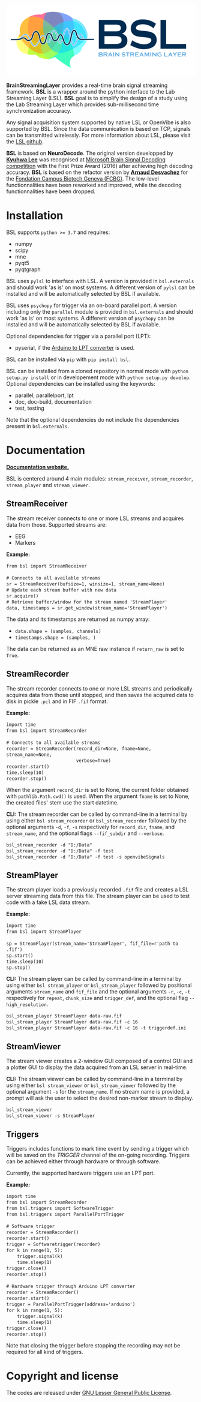 [![Brain Streaming Layer](https://raw.githubusercontent.com/bsl-tools/bsl/master/doc/_static/icon-with-name/icon-with-name.svg)](https://bsl-tools.github.io/)

**BrainStreamingLayer** provides a real-time brain signal streaming framework.
**BSL** is a wrapper around the python interface to the Lab Streaming Layer
(LSL). **BSL** goal is to simplify the design of a study using the Lab
Streaming Layer which provides sub-millisecond time synchronization accuracy.

Any signal acquisition system supported by native LSL or OpenVibe is also
supported by BSL. Since the data communication is based on TCP, signals can be
transmitted wirelessly. For more information about LSL, please visit the
[LSL github](https://github.com/sccn/labstreaminglayer).

**BSL** is based on **NeuroDecode**. The original version developped by
[**Kyuhwa Lee**](https://github.com/dbdq) was recognised at
[Microsoft Brain Signal Decoding competition](https://github.com/dbdq/microsoft_decoding)
with the First Prize Award (2016) after achieving high decoding accuracy.
**BSL** is based on the refactor version by
[**Arnaud Desvachez**](https://github.com/dnastars) for the
[Fondation Campus Biotech Geneva (FCBG)](https://github.com/fcbg-hnp).
The low-level functionnalities have been reworked and improved, while the
decoding functionnalities have been dropped.

# Installation
BSL supports `python >= 3.7` and requires:
- numpy
- scipy
- mne
- pyqt5
- pyqtgraph

BSL uses `pylsl` to interface with LSL. A version is provided in
`bsl.externals` and should work 'as is' on most systems. A different version
of `pylsl` can be installed and will be automatically selected by BSL if
available.

BSL uses `psychopy` for trigger via an on-board parallel port. A version
including only the `parallel` module is provided in `bsl.externals` and should
work 'as is' on most systems. A different version of `psychopy` can be
installed and will be automatically selected by BSL if available.

Optional dependencies for trigger via a parallel port (LPT):
- pyserial, if the [Arduino to LPT converter](https://github.com/fcbg-hnp/arduino-trigger)
  is used.

BSL can be installed via `pip` with `pip install bsl`.

BSL can be installed from a cloned repository in normal mode with
`python setup.py install` or in developement mode with
`python setup.py develop`. Optional dependencies can be installed using the
keywords:
- parallel, parallelport, lpt
- doc, doc-build, documentation
- test, testing

Note that the optional dependencies do not include the dependencies present in
`bsl.externals`.

# Documentation

[**Documentation website.**](https://bsl-tools.github.io/)

BSL is centered around 4 main modules: `stream_receiver`, `stream_recorder`,
`stream_player` and `stream_viewer`.

## StreamReceiver
The stream receiver connects to one or more LSL streams and acquires data from
those. Supported streams are:
- EEG
- Markers

**Example:**
```
from bsl import StreamReceiver

# Connects to all available streams
sr = StreamReceiver(bufsize=1, winsize=1, stream_name=None)
# Update each stream buffer with new data
sr.acquire()
# Retrieve buffer/window for the stream named 'StreamPlayer'
data, timestamps = sr.get_window(stream_name='StreamPlayer')
```
The data and its timestamps are returned as numpy array:
- `data.shape = (samples, channels)`
- `timestamps.shape = (samples, )`

The data can be returned as an MNE raw instance if `return_raw` is set to
`True`.

## StreamRecorder
The stream recorder connects to one or more LSL streams and periodically
acquires data from those until stopped, and then saves the acquired data to
disk in pickle `.pcl` and in FIF `.fif` format.

**Example:**
```
import time
from bsl import StreamRecorder

# Connects to all available streams
recorder = StreamRecorder(record_dir=None, fname=None, stream_name=None,
                          verbose=True)
recorder.start()
time.sleep(10)
recorder.stop()
```
When the argument `record_dir` is set to None, the current folder obtained with
 `pathlib.Path.cwd()` is used. When the argument `fname` is set to None, the
 created files' stem use the start datetime.

**CLI:** The stream recorder can be called by command-line in a terminal by
using either `bsl stream_recorder` or `bsl_stream_recorder` followed by the
optional arguments `-d`, `-f`, `-s` respectively for `record_dir`, `fname`,
and `stream_name`, and the optional flags `--fif_subdir` and `--verbose`.
```
bsl_stream_recorder -d "D:/Data"
bsl_stream_recorder -d "D:/Data" -f test
bsl_stream_recorder -d "D:/Data" -f test -s openvibeSignals
```
## StreamPlayer
The stream player loads a previously recorded `.fif` file and creates a LSL
server streaming data from this file. The stream player can be used to test
code with a fake LSL data stream.

**Example:**
```
import time
from bsl import StreamPlayer

sp = StreamPlayer(stream_name='StreamPlayer', fif_file=r'path to .fif')
sp.start()
time.sleep(10)
sp.stop()
```
**CLI:**  The stream player can be called by command-line in a terminal by
using either `bsl stream_player` or `bsl_stream_player` followed by positional
arguments `stream_name` and `fif_file` and the optional arguments `-r`, `-c`,
`-t` respectively for `repeat`, `chunk_size` and `trigger_def`, and the
optional flag `--high_resolution`.
```
bsl_stream_player StreamPlayer data-raw.fif
bsl_stream_player StreamPlayer data-raw.fif -c 16
bsl_stream_player StreamPlayer data-raw.fif -c 16 -t triggerdef.ini
```
## StreamViewer
The stream viewer creates a 2-window GUI composed of a control GUI and a
plotter GUI to display the data acquired from an LSL server in real-time.

**CLI:** The stream viewer can be called by command-line in a terminal by using
either `bsl stream_viewer` or `bsl_stream_viewer` followed by the optional
argument `-s` for the `stream_name`. If no stream name is provided, a prompt
will ask the user to select the desired non-marker stream to display.
```
bsl_stream_viewer
bsl_stream_viewer -s StreamPlayer
```

## Triggers
Triggers includes functions to mark time event by sending a trigger which will
be saved on the *TRIGGER* channel of the on-going recording. Triggers can be
achieved either through hardware or through software.

Currently, the supported hardware triggers use an LPT port.

**Example:**
```
import time
from bsl import StreamRecorder
from bsl.triggers import SoftwareTrigger
from bsl.triggers import ParallelPortTrigger

# Software trigger
recorder = StreamRecorder()
recorder.start()
trigger = Softwaretrigger(recorder)
for k in range(1, 5):
    trigger.signal(k)
    time.sleep(1)
trigger.close()
recorder.stop()

# Hardware trigger through Arduino LPT converter
recorder = StreamRecorder()
recorder.start()
trigger = ParallelPortTrigger(address='arduino')
for k in range(1, 5):
    trigger.signal(k)
    time.sleep(1)
trigger.close()
recorder.stop()
```
Note that closing the trigger before stopping the recording may not be required
for all kind of triggers.

# Copyright and license
The codes are released under
[GNU Lesser General Public License](https://www.gnu.org/licenses/old-licenses/lgpl-2.1.html).

